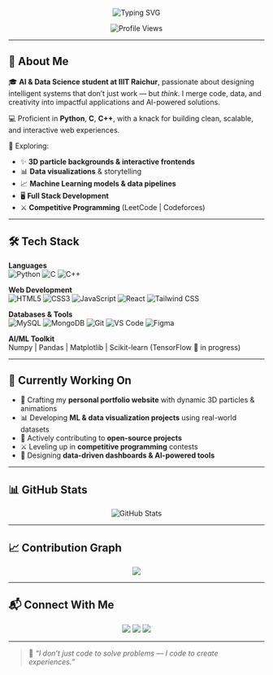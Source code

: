 <p align="center">
  <img src="https://readme-typing-svg.demolab.com?font=Fira+Code&size=26&pause=1000&color=00FFB2&center=true&vCenter=true&width=1000&lines=Hey+there%2C+I'm+Sagar+Maheshwari!;AI+%26+Data+Science+Student+at+IIIT+Raichur;Full+Stack+Developer+%7C+Open-Source+Explorer;Turning+ideas+into+code+%7C+data+into+stories!" alt="Typing SVG" />
</p>

<p align="center">
  <img src="https://komarev.com/ghpvc/?username=sagar-18-07-2006&label=Profile+Views&color=00FFB2&style=flat-square" alt="Profile Views"/>
</p>

---

## 👋 About Me

🎓 **AI & Data Science student at IIIT Raichur**, passionate about designing intelligent systems that don’t just work — but *think*. I merge code, data, and creativity into impactful applications and AI-powered solutions.

💻 Proficient in **Python**, **C**, **C++**, with a knack for building clean, scalable, and interactive web experiences.

🚀 Exploring:
- ✨ **3D particle backgrounds & interactive frontends**
- 📊 **Data visualizations** & storytelling
- 📈 **Machine Learning models & data pipelines**
- 🖥️ **Full Stack Development**
- ⚔️ **Competitive Programming** (LeetCode | Codeforces)

---

## 🛠️ Tech Stack

**Languages**  
![Python](https://img.shields.io/badge/Python-333?style=flat&logo=python) 
![C](https://img.shields.io/badge/C-333?style=flat&logo=c) 
![C++](https://img.shields.io/badge/C++-333?style=flat&logo=c%2B%2B)

**Web Development**  
![HTML5](https://img.shields.io/badge/HTML5-333?style=flat&logo=html5) 
![CSS3](https://img.shields.io/badge/CSS3-333?style=flat&logo=css3) 
![JavaScript](https://img.shields.io/badge/JavaScript-333?style=flat&logo=javascript) 
![React](https://img.shields.io/badge/React-333?style=flat&logo=react) 
![Tailwind CSS](https://img.shields.io/badge/Tailwind-333?style=flat&logo=tailwind-css)

**Databases & Tools**  
![MySQL](https://img.shields.io/badge/MySQL-333?style=flat&logo=mysql) 
![MongoDB](https://img.shields.io/badge/MongoDB-333?style=flat&logo=mongodb) 
![Git](https://img.shields.io/badge/Git-333?style=flat&logo=git) 
![VS Code](https://img.shields.io/badge/VSCode-333?style=flat&logo=visual-studio-code) 
![Figma](https://img.shields.io/badge/Figma-333?style=flat&logo=figma)

**AI/ML Toolkit**  
Numpy | Pandas | Matplotlib | Scikit-learn (TensorFlow 🚀 in progress)

---

## 🌱 Currently Working On
- 🚀 Crafting my **personal portfolio website** with dynamic 3D particles & animations  
- 📊 Developing **ML & data visualization projects** using real-world datasets  
- 🤝 Actively contributing to **open-source projects**  
- ⚔️ Leveling up in **competitive programming** contests  
- 🎨 Designing **data-driven dashboards & AI-powered tools**

---

## 📊 GitHub Stats  

<p align="center">
  <img src="https://github-readme-stats.vercel.app/api?username=sagar-18-07-2006&show_icons=true&theme=react&hide_border=true" alt="GitHub Stats" />
</p>

---

## 📈 Contribution Graph  

<p align="center">
  <img src="https://github-readme-activity-graph.vercel.app/graph?username=sagar-18-07-2006&theme=react-dark&hide_border=true" />
</p>

---

## 📬 Connect With Me

<p align="center">
  <a href="https://github.com/sagar-18-07-2006"><img src="https://img.shields.io/badge/GitHub-000?style=for-the-badge&logo=github&logoColor=white" /></a>
  <a href="https://www.linkedin.com/in/sagar-maheshwari-270876282/"><img src="https://img.shields.io/badge/LinkedIn-0A66C2?style=for-the-badge&logo=linkedin&logoColor=white" /></a>
  <a href="https://sagar-18-07-2006.github.io/portfolio-website/"><img src="https://img.shields.io/badge/Portfolio-222?style=for-the-badge&logo=react&logoColor=61DAFB" /></a>
</p>

---

> 📝 *“I don’t just code to solve problems — I code to create experiences.”*

